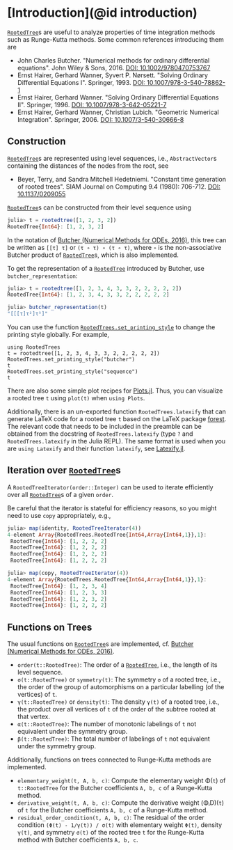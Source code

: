 # [Introduction](@id introduction)

[`RootedTree`](@ref)s are useful to analyze properties of time integration
methods such as Runge-Kutta methods. Some common references introducing them
are
- John Charles Butcher.
  "Numerical methods for ordinary differential equations".
  John Wiley & Sons, 2016.
  [DOI: 10.1002/9780470753767](https://doi.org/10.1002/9780470753767)
- Ernst Hairer, Gerhard Wanner, Syvert P. Nørsett.
  "Solving Ordinary Differential Equations I".
  Springer, 1993.
  [DOI: 10.1007/978-3-540-78862-1](https://doi.org/10.1007/978-3-540-78862-1)
- Ernst Hairer, Gerhard Wanner.
  "Solving Ordinary Differential Equations II".
  Springer, 1996.
  [DOI: 10.1007/978-3-642-05221-7](https://doi.org/10.1007/978-3-642-05221-7)
- Ernst Hairer, Gerhard Wanner, Christian Lubich.
  "Geometric Numerical Integration".
  Springer, 2006.
  [DOI: 10.1007/3-540-30666-8](https://doi.org/10.1007/3-540-30666-8)


## Construction

[`RootedTree`](@ref)s are represented using level sequences, i.e., `AbstractVector`s
containing the distances of the nodes from the root, see

- Beyer, Terry, and Sandra Mitchell Hedetniemi.
  "Constant time generation of rooted trees".
  SIAM Journal on Computing 9.4 (1980): 706-712.
  [DOI: 10.1137/0209055](https://doi.org/10.1137/0209055)

[`RootedTree`](@ref)s can be constructed from their level sequence using
```julia
julia> t = rootedtree([1, 2, 3, 2])
RootedTree{Int64}: [1, 2, 3, 2]
```
In the notation of [Butcher (Numerical Methods for ODEs, 2016)](https://doi.org/10.1002/9781119121534),
this tree can be written as `[[τ] τ]` or `(τ ∘ τ) ∘ (τ ∘ τ)`, where
`∘` is the non-associative Butcher product of [`RootedTree`](@ref)s, which is also
implemented.

To get the representation of a [`RootedTree`](@ref) introduced by Butcher, use `butcher_representation`:
```julia
julia> t = rootedtree([1, 2, 3, 4, 3, 3, 2, 2, 2, 2, 2])
RootedTree{Int64}: [1, 2, 3, 4, 3, 3, 2, 2, 2, 2, 2]

julia> butcher_representation(t)
"[[[τ]τ²]τ⁵]"
```

You can use the function [`RootedTrees.set_printing_style`](@ref) to change the
printing style globally. For example,
```@repl
using RootedTrees
t = rootedtree([1, 2, 3, 4, 3, 3, 2, 2, 2, 2, 2])
RootedTrees.set_printing_style("butcher")
t
RootedTrees.set_printing_style("sequence")
t
```

There are also some simple plot recipes for [Plots.jl](https://github.com/JuliaPlots/Plots.jl).
Thus, you can visualize a rooted tree `t` using `plot(t)` when `using Plots`.

Additionally, there is an un-exported function `RootedTrees.latexify` that can
generate LaTeX code for a rooted tree `t` based on the LaTeX package
[forest](https://ctan.org/pkg/forest). The relevant code that needs to be included
in the preamble can be obtained from the docstring of `RootedTrees.latexify`
(type `?` and `RootedTrees.latexify` in the Julia REPL). The same format is
used when you are `using Latexify` and their function `latexify`, see
[Latexify.jl](https://github.com/korsbo/Latexify.jl).


## Iteration over [`RootedTree`](@ref)s

A `RootedTreeIterator(order::Integer)` can be used to iterate efficiently
over all [`RootedTree`](@ref)s of a given `order`.

Be careful that the iterator is stateful for efficiency reasons, so you might
need to use `copy` appropriately, e.g.,
```julia
julia> map(identity, RootedTreeIterator(4))
4-element Array{RootedTrees.RootedTree{Int64,Array{Int64,1}},1}:
 RootedTree{Int64}: [1, 2, 2, 2]
 RootedTree{Int64}: [1, 2, 2, 2]
 RootedTree{Int64}: [1, 2, 2, 2]
 RootedTree{Int64}: [1, 2, 2, 2]

julia> map(copy, RootedTreeIterator(4))
4-element Array{RootedTrees.RootedTree{Int64,Array{Int64,1}},1}:
 RootedTree{Int64}: [1, 2, 3, 4]
 RootedTree{Int64}: [1, 2, 3, 3]
 RootedTree{Int64}: [1, 2, 3, 2]
 RootedTree{Int64}: [1, 2, 2, 2]
```


## Functions on Trees

The usual functions on [`RootedTree`](@ref)s are implemented, cf.
[Butcher (Numerical Methods for ODEs, 2016)](https://doi.org/10.1002/9781119121534).
- `order(t::RootedTree)`: The order of a [`RootedTree`](@ref), i.e., the length of its level sequence.
- `σ(t::RootedTree)` or `symmetry(t)`: The symmetry `σ` of a rooted tree, i.e., the order of the group of automorphisms on a particular labelling (of the vertices) of `t`.
- `γ(t::RootedTree)` or `density(t)`: The density `γ(t)` of a rooted tree, i.e., the product over all vertices of `t` of the order of the subtree rooted at that vertex.
- `α(t::RootedTree)`: The number of monotonic labelings of `t` not equivalent under the symmetry group.
- `β(t::RootedTree)`: The total number of labelings of `t` not equivalent under the symmetry group.

Additionally, functions on trees connected to Runge-Kutta methods are implemented.
- `elementary_weight(t, A, b, c)`: Compute the elementary weight Φ(`t`) of `t::RootedTree` for the Butcher coefficients `A, b, c` of a Runge-Kutta method.
- `derivative_weight(t, A, b, c)`: Compute the derivative weight (ΦᵢD)(`t`) of `t` for the Butcher coefficients `A, b, c` of a Runge-Kutta method.
- `residual_order_condition(t, A, b, c)`: The residual of the order condition
  `(Φ(t) - 1/γ(t)) / σ(t)` with elementary weight `Φ(t)`, density `γ(t)`, and symmetry `σ(t)` of the rooted tree `t` for the Runge-Kutta method with Butcher coefficients `A, b, c`.

